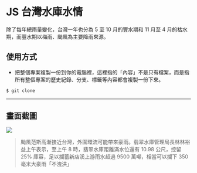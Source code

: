 # JS 台灣水庫水情

除了每年總雨量變化，台灣一年也分為 5 至 10 月的豐水期和 11 月至 4 月的枯水期，而豐水期以梅雨、颱風為主要降雨來源。

## 使用方式
- 把整個專案複製一份到你的電腦裡，這裡指的「內容」不是只有檔案，而是指所有整個專案的歷史紀錄、分支、標籤等內容都會複製一份下來。
```sh
$ git clone
```

----

## 畫面截圖
![](https://i.imgur.com/G3oFFUB.png)
>  颱風范斯高漸接近台灣，外圍環流可能帶來豪雨。翡翠水庫管理局長林林裕益上午表示，至上午 8 時，翡翠水庫距離滿水位還有 10.98 公尺，控留 25% 庫容，足以攔蓄新店溪上游雨水超過 9500 萬噸，相當可以攔下 350 毫米大豪雨「不洩洪」
